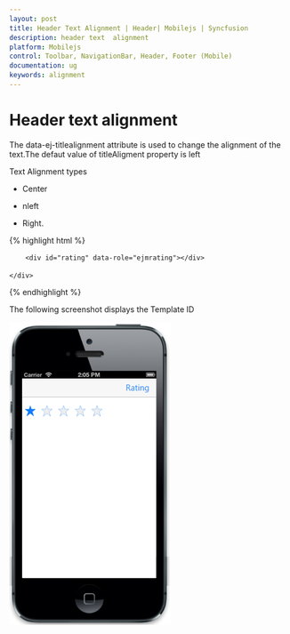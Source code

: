 ```yaml
---
layout: post
title: Header Text Alignment | Header| Mobilejs | Syncfusion
description: header text  alignment
platform: Mobilejs
control: Toolbar, NavigationBar, Header, Footer (Mobile)
documentation: ug
keywords: alignment
---
```


# Header text alignment

The data-ej-titlealignment  attribute is used to change the alignment of the text.The defaut value of titleAligment property is left

Text Alignment types

* Center

* nleft

* Right.

{% highlight html %}

<div id="header_sample" data-role="ejmnavigationbar" data-ej-title="Rating" data-ej-titlealignment="right"> </div>

   <div class="sample">

        <div id="rating" data-role="ejmrating"></div>

    </div>

{% endhighlight %}

The following screenshot displays the Template ID

![](Header-Alignment-images/Header-Alignment-img1.png)